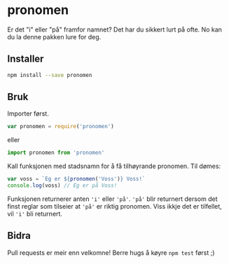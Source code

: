 # pronomen
Er det "i" eller "på" framfor namnet? Det har du sikkert lurt på ofte. No kan du la denne pakken lure for deg.

## Installer
```bash
npm install --save pronomen
```

## Bruk
Importer først.

```javascript
var pronomen = require('pronomen')
```
eller
```javascript
import pronomen from 'pronomen'
```

Kall funksjonen med stadsnamn for å få tilhøyrande pronomen. Til dømes:

```javascript
var voss = `Eg er ${pronomen('Voss')} Voss!`
console.log(voss) // Eg er på Voss!
```

Funksjonen returnerer anten `'i'` eller `'på'`. `'på'` blir returnert dersom det finst reglar som tilseier at `'på'` er riktig pronomen. Viss ikkje det er tilfellet, vil `'i'` bli returnert.

## Bidra
Pull requests er meir enn velkomne! Berre hugs å køyre `npm test` først ;)
